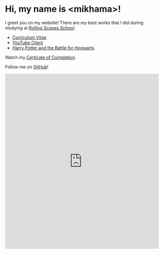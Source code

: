 # Hi, my name is &lt;mikhama&gt;!
I greet you on my website!
There are my best works that I did during studying at [Rolling Scopes School](https://rs.school/js/index.html):
- [Curriculum Vitae](https://mikhama.github.io/rsschool-codejam1-cv/)
- [YouTube Client](https://mikhama.github.io/youtube-client/)
- [Harry Potter and the Battle for Hogwarts](https://mikhama.github.io/rs-final-game/)

Watch my [Certicate of Completion](https://rolling-scopes.github.io/school/2018Q3/Dzmitry_Tsebruk.pdf).

Follow me on [GitHub](https://github.com/mikhama)!

<iframe width="500" height="570" frameborder="0" src="https://www.dwitter.net/e/17410" allowfullscreen></iframe>
